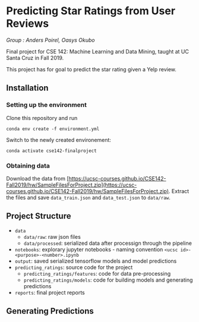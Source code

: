 # Predicting Star Ratings from User Reviews

*Group : Anders Poirel, Oasys Okubo*

Final project for CSE 142: Machine Learning and Data Mining, taught at UC Santa Cruz in Fall 2019.

This project has for goal to predict the star rating given a Yelp review.

## Installation

### Setting up the environment
Clone this repository and run

```
conda env create -f environment.yml
```
Switch to the newly created environement:
```
conda activate cse142-finalproject
```

### Obtaining data

Download the data from [https://ucsc-courses.github.io/CSE142-Fall2019/hw/SampleFilesForProject.zip](https://ucsc-courses.github.io/CSE142-Fall2019/hw/SampleFilesForProject.zip). Extract the files and save `data_train.json` and `data_test.json` to `data/raw`.

## Project Structure

* `data`
    * `data/raw`: raw json files
    * `data/processed`: serialized data after processign through the pipeline
* `notebooks`: explorary jupyter notebooks - naming convention `<ucsc id>-<purpose>-<number>.ipynb`
* `output`: saved serialized tensorflow models and model predictions
* `predicting_ratings`: source code for the project
    * `predicting_ratings/features`: code for data pre-processing
    * `predicting_ratings/models`: code for building models and generating predictions
* `reports`: final project reports

## Generating Predictions

